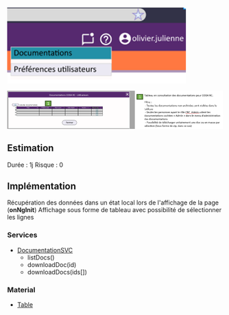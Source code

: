 ![Pasted image 20230125095656](../medias/Pasted%20image%2020230125095656.png)

![Pasted image 20230125095702](../medias/Pasted%20image%2020230125095702.png)

## Estimation

Durée : 1j
Risque : 0

## Implémentation

Récupération des données dans un état local lors de l'affichage de la page (**onNgInit**)
Affichage sous forme de tableau avec possibilité de sélectionner les lignes

### Services
- [DocumentationSVC](../Services/DocumentationSVC.md)
	- listDocs()
	- downloadDoc(id)
	- downloadDocs(ids[])

### Material
- [Table](https://material.angular.io/components/table/overview)